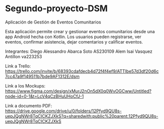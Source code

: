 # Segundo-proyecto-DSM

Aplicación de Gestión de Eventos Comunitarios

Esta aplicación permite crear y gestionar eventos comunitarios desde una app Android hecha con Kotlin. Los usuarios pueden registrarse, ver eventos, confirmar asistencia, dejar comentarios y calificar eventos.

Integrantes: 
Diego Alessandro Abarca Soto AS230109
Alem Isai Vasquez Antillon va223253

Link a Trello: https://trello.com/invite/b/68393cdafdecb4d72f4f4ef9/ATTIbe57d3df20d6c7cc47a9f149511b7bde9AF1312E/dsm

Link a los Mockups: https://www.figma.com/design/xMurJ2nOn5dX0q0WvOGCww/Untitled?node-id=0-1&t=LcV4qCzBHuUHoCfJ-1

Link a documento PDF: https://drive.google.com/drive/u/0/folders/12Pfyd9QU8s-uepJQgNWr8TqCICKZJXkS?q=sharedwith:public%20parent:12Pfyd9QU8s-uepJQgNWr8TqCICKZJXkS
